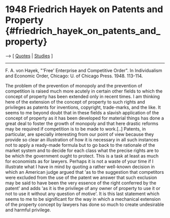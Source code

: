 # 1948 Friedrich Hayek on Patents and Property {#friedrich_hayek_on_patents_and_property}

\--\> \[ [ Quotes](SwpatcuskuEn "wikilink") \| [
Studies](SwpatsiskuEn "wikilink") \]

------------------------------------------------------------------------

F. A. von Hayek, \"\'Free\' Enterprise and Competitive Order\". In
Individualism and Economic Order, Chicago: U. of Chicago Press. 1948.
113-114.

The problem of the prevention of monopoly and the prevention of
competition is raised much more acutely in certain other fields to which
the concept of property has been extended only in recent times. I am
thinking here of the extension of the concept of property to such rights
and privileges as patents for inventions, copyright, trade-marks, and
the like. It seems to me beyond doubt that in these fields a slavish
application of the concept of property as it has been developed for
material things has done a great deal to foster the growth of monopoly
and that here drastic reforms may be required if competition is to be
made to work.\[..\] Patents, in particular, are specially interesting
from our point of view because they provide so clear an illustration of
how it is necessary in all such instances not to apply a ready-made
formula but to go back to the rationale of the market system and to
decide for each class what the precise rights are to be which the
government ought to protect. This is a task at least as much for
economists as for lawyers. Perhaps it is not a waste of your time if I
illustrate what I have in mind by quoting a rather well-known decision
in which an American judge argued that \'as to the suggestion that
competitors were excluded from the use of the patent we answer that such
exclusion may be said to have been the very essence of the right
conferred by the patent\' and adds \'as it is the privilege of any owner
of property to use it or not to use it without any question of motive\'.
It is this last statement which seems to me to be significant for the
way in which a mechanical extension of the property concept by lawyers
has done so much to create undesirable and harmful privilege.
